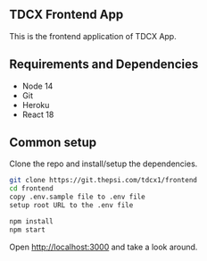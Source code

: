 ## TDCX Frontend App

This is the frontend application of TDCX App.

## Requirements and Dependencies

* Node 14
* Git
* Heroku
* React 18

## Common setup

Clone the repo and install/setup the dependencies.

```bash
git clone https://git.thepsi.com/tdcx1/frontend
cd frontend
copy .env.sample file to .env file
setup root URL to the .env file
```

```bash
npm install
npm start
```

Open [http://localhost:3000](http://localhost:3000) and take a look around.
